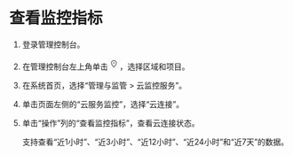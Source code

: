 # 查看监控指标<a name="cc_03_0804"></a>

1.  登录管理控制台。
2.  在管理控制台左上角单击![](figures/zh-cn_image_0197469902.png)，选择区域和项目。
3.  在系统首页，选择“管理与监管 \> 云监控服务”。
4.  单击页面左侧的“云服务监控”，选择“云连接”。
5.  单击“操作”列的“查看监控指标”，查看云连接状态。

    支持查看“近1小时”、“近3小时”、“近12小时”、“近24小时”和“近7天”的数据。


